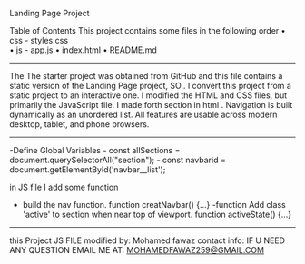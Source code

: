 Landing Page Project

Table of Contents
      This project contains some files in the following order
    • css
          - styles.css    
    • js
          - app.js
    • index.html
    • README.md
___________________________________________________
The The starter project was obtained from GitHub and this file contains a  static version of the Landing Page project,
SO..
I convert this project from a static project to an interactive one.
I modified  the HTML and CSS files, but primarily the JavaScript file.
I made forth section in html .
Navigation is built dynamically as an unordered list.
All features are usable across modern desktop, tablet, and phone browsers.

____________________________________________________
-Define Global Variables
	- const allSections = document.querySelectorAll("section");
	- const navbarid = document.getElementById('navbar__list');

in JS file I add some function
- build the nav function.
	function creatNavbar() {...}
-function Add class 'active' to section when near top of viewport.
	function activeState() {...}
______________________________________________________

this Project JS FILE modified by:
Mohamed fawaz
contact info:
IF U  NEED ANY QUESTION EMAIL ME AT:
MOHAMEDFAWAZ259@GMAIL.COM
